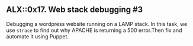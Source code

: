 ## ALX::0x17. Web stack debugging #3
Debugging a wordpress website running on a LAMP stack. In this task, we use `strace` to find out why APACHE is returning a 500 error.Then fix and automate it using Puppet.
